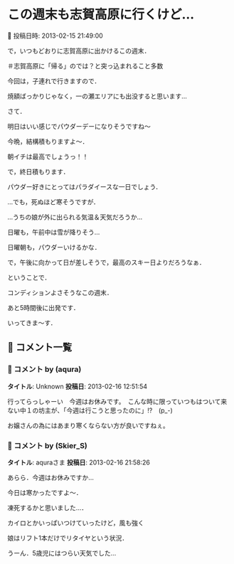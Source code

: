 # この週末も志賀高原に行くけど…

📅 投稿日時: 2013-02-15 21:49:00

で，いつもどおりに志賀高原に出かけるこの週末．


＃志賀高原に「帰る」のでは？と突っ込まれること多数


今回は，子連れで行きますので．


焼額ばっかりじゃなく，一の瀬エリアにも出没すると思います…





さて．


明日はいい感じでパウダーデーになりそうですね～


今晩，結構積もりますよ～．


朝イチは最高でしょうっ！！


で，終日積もります．


パウダー好きにとってはパラダイースな一日でしょう．





…でも，死ぬほど寒そうですが．


…うちの娘が外に出られる気温＆天気だろうか…





日曜も，午前中は雪が降りそう…


日曜朝も，パウダーいけるかな．


で，午後に向かって日が差しそうで，最高のスキー日よりだろうなぁ．





ということで．


コンディションよさそうなこの週末．


あと5時間後に出発です．


いってきま～す．

## 💬 コメント一覧

### 💬 コメント by (aqura)
**タイトル**: Unknown
**投稿日**: 2013-02-16 12:51:54

行ってらっしゃーい　今週はお休みです。　こんな時に限っていつもはついて来ない中１の坊主が、「今週は行こうと思ったのに」!?　(p_-)

お嬢さんの為にはあまり寒くならない方が良いですねぇ。

### 💬 コメント by (Skier_S)
**タイトル**: aquraさま
**投稿日**: 2013-02-16 21:58:26

あらら．今週はお休みですか…

今日は寒かったですよ～．

凍死するかと思いました…．



カイロとかいっぱいつけていったけど，風も強く

娘はリフト1本だけでリタイヤという状況．



うーん．5歳児にはつらい天気でした…

